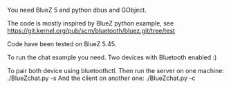 You need BlueZ 5 and python dbus and GObject.

The code is mostly inspired by BlueZ python example,
see https://git.kernel.org/pub/scm/bluetooth/bluez.git/tree/test

Code have been tested on BlueZ 5.45.

To run the chat example you need.
Two devices with Bluetooth enabled :)

To pair both device using bluetoothctl.
Then run the server on one machine:
./BlueZchat.py -s
And the client on another one:
./BlueZchat.py -c
